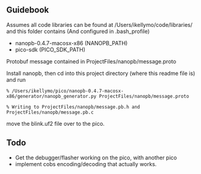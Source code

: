 ## Guidebook

Assumes all code libraries can be found at
/Users/ikellymo/code/libraries/
and this folder contains (And configured in .bash_profile)
- nanopb-0.4.7-macosx-x86 (NANOPB_PATH)
- pico-sdk (PICO_SDK_PATH)

Protobuf message contained in ProjectFiles/nanopb/message.proto

Install nanopb, then cd into this project directory (where this readme file is) and run

`% /Users/ikellymo/pico/nanopb-0.4.7-macosx-x86/generator/nanopb_generator.py ProjectFiles/nanopb/message.proto`

`% Writing to ProjectFiles/nanopb/message.pb.h and ProjectFiles/nanopb/message.pb.c`

move the blink.uf2 file over to the pico. 

## Todo

- Get the debugger/flasher working on the pico, with another pico
- implement cobs encoding/decoding that actually works.